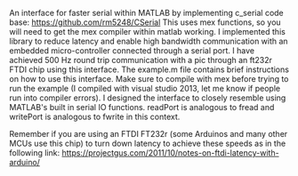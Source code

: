 An interface for faster serial within MATLAB by implementing c_serial code base: 
https://github.com/rm5248/CSerial 
This uses mex functions, so you will need to get the mex compiler within matlab working. I implemented this library to reduce latency and enable high bandwidth communication with an embedded micro-controller connected through a serial port. I have achieved 500 Hz round trip communication with a pic through an ft232r FTDI chip using this interface. 
The example.m file contains brief instructions on how to use this interface. Make sure to compile with mex before trying to run the example (I compiled with visual studio 2013, let me know if people run into compiler errors). I designed the interface to closely resemble using MATLAB's built in serial IO functions. readPort is analogous to fread and writePort is analogous to fwrite in this context.

Remember if you are using an FTDI FT232r (some Arduinos and many other MCUs use this chip) to turn down latency to achieve these speeds as in the following link: https://projectgus.com/2011/10/notes-on-ftdi-latency-with-arduino/
